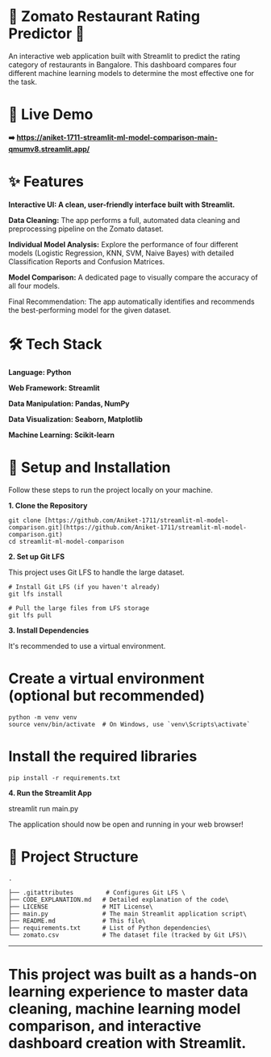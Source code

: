 # 🍔 Zomato Restaurant Rating Predictor 🍔
An interactive web application built with Streamlit to predict the rating category of restaurants in Bangalore. This dashboard compares four different machine learning models to determine the most effective one for the task.



# 🚀 Live Demo
**➡️ https://aniket-1711-streamlit-ml-model-comparison-main-qmumv8.streamlit.app/**

# ✨ Features
**Interactive UI: A clean, user-friendly interface built with Streamlit.**

**Data Cleaning:** The app performs a full, automated data cleaning and preprocessing pipeline on the Zomato dataset.

**Individual Model Analysis:** Explore the performance of four different models (Logistic Regression, KNN, SVM, Naive Bayes) with detailed Classification Reports and Confusion Matrices.

**Model Comparison:** A dedicated page to visually compare the accuracy of all four models.

Final Recommendation: The app automatically identifies and recommends the best-performing model for the given dataset.



# 🛠️  Tech Stack
**Language: Python**

**Web Framework: Streamlit**

**Data Manipulation: Pandas, NumPy**

**Data Visualization: Seaborn, Matplotlib**

**Machine Learning: Scikit-learn**


# 🔧 Setup and Installation
Follow these steps to run the project locally on your machine.

**1. Clone the Repository**


    git clone [https://github.com/Aniket-1711/streamlit-ml-model-comparison.git](https://github.com/Aniket-1711/streamlit-ml-model-comparison.git)
    cd streamlit-ml-model-comparison


**2. Set up Git LFS**

This project uses Git LFS to handle the large dataset.

    # Install Git LFS (if you haven't already)
    git lfs install

    # Pull the large files from LFS storage
    git lfs pull

**3. Install Dependencies**

It's recommended to use a virtual environment.

# Create a virtual environment (optional but recommended)
    python -m venv venv
    source venv/bin/activate  # On Windows, use `venv\Scripts\activate`

# Install the required libraries
    pip install -r requirements.txt

**4. Run the Streamlit App**

streamlit run main.py

The application should now be open and running in your web browser!

# 📂 Project Structure
    .

    ├── .gitattributes         # Configures Git LFS \
    ├── CODE_EXPLANATION.md   # Detailed explanation of the code\
    ├── LICENSE               # MIT License\
    ├── main.py               # The main Streamlit application script\
    ├── README.md             # This file\
    ├── requirements.txt      # List of Python dependencies\
    └── zomato.csv            # The dataset file (tracked by Git LFS)\

----

  # This project was built as a hands-on learning experience to master data cleaning, machine learning model comparison, and interactive dashboard creation with Streamlit.
